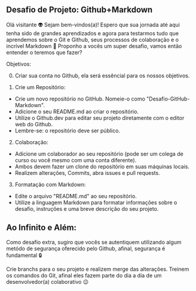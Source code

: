 ## Desafio de Projeto: Github+Markdown

Olá visitante 👽 Sejam bem-vindos(a)!
Espero que sua jornada até aqui tenha sido de grandes aprendizados e agora para testarmos tudo que aprendemos sobre o Git e Github, seus processos de colaboração e o incrível Markdown 💞 Proponho a vocês um super desafio, vamos então entender o teremos que fazer?

Objetivos:

0. Criar sua conta no Github, ela será essêncial para os nossos objetivos.

1. Crie um Repositório:
- Crie um novo repositório no GitHub. Nomeie-o como "Desafio-GitHub-Markdown".
- Adicione o seu README.md ao criar o repositório.
- Utilize o Github.dev para editar seu projeto diretamente com o editor web do Github.
- Lembre-se: o repositório deve ser público.


2. Colaboração:
- Adicione um colaborador ao seu repositório (pode ser um colega de curso ou você mesmo com uma conta diferente).
- Ambos devem fazer um clone do repositório em suas máquinas locais.
- Realizem alterações, Commits, abra issues e pull requests.


3. Formatação com Markdown:
- Edite o arquivo "README.md" ao seu repositório.
- Utilize a linguagem Markdown para formatar informações sobre o desafio, instruções e uma breve descrição do seu projeto.

## Ao Infinito e Além:

Como desafio extra, sugiro que vocês se autentiquem utilizando algum metódo de segurança oferecido pelo Github, afinal, segurança é fundamental 🔒

Crie branchs para o seu projeto e realizem merge das alterações. Treinem os comandos do Git, afinal eles fazem parte do dia a dia de um desenvolvedor(a) colaborativo 😉

